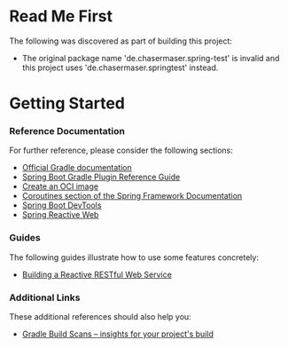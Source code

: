 # Read Me First
The following was discovered as part of building this project:

* The original package name 'de.chasermaser.spring-test' is invalid and this project uses 'de.chasermaser.springtest' instead.

# Getting Started

### Reference Documentation
For further reference, please consider the following sections:

* [Official Gradle documentation](https://docs.gradle.org)
* [Spring Boot Gradle Plugin Reference Guide](https://docs.spring.io/spring-boot/docs/3.1.4/gradle-plugin/reference/html/)
* [Create an OCI image](https://docs.spring.io/spring-boot/docs/3.1.4/gradle-plugin/reference/html/#build-image)
* [Coroutines section of the Spring Framework Documentation](https://docs.spring.io/spring/docs/6.0.12/spring-framework-reference/languages.html#coroutines)
* [Spring Boot DevTools](https://docs.spring.io/spring-boot/docs/3.1.4/reference/htmlsingle/index.html#using.devtools)
* [Spring Reactive Web](https://docs.spring.io/spring-boot/docs/3.1.4/reference/htmlsingle/index.html#web.reactive)

### Guides
The following guides illustrate how to use some features concretely:

* [Building a Reactive RESTful Web Service](https://spring.io/guides/gs/reactive-rest-service/)

### Additional Links
These additional references should also help you:

* [Gradle Build Scans – insights for your project's build](https://scans.gradle.com#gradle)


